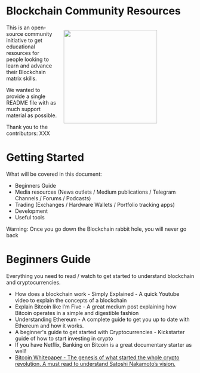 # Blockchain Community Resources

<a href="http://bitfwd.com/" target="_blank"><img src="https://user-images.githubusercontent.com/16810128/36655356-44051a54-1b16-11e8-85e3-df4df1d6d215.png"  width="200" style="padding: 15px; width: 250px; float: right; padding-right: 100px;" align="right" /></a>

This is an open-source community initiative to get educational resources for people looking to learn and advance their Blockchain matrix skills. 

We wanted to provide a single README file with as much support material as possible. 

Thank you to the contributors: XXX

# Getting Started

What will be covered in this document:
- Beginners Guide 
- Media resources  (News outlets / Medium publications / Telegram Channels / Forums / Podcasts)
- Trading (Exchanges / Hardware Wallets / Portfolio tracking apps)
- Development
- Useful tools 

Warning: Once you go down the Blockchain rabbit hole, you will never go back

# Beginners Guide
Everything you need to read / watch to get started to understand blockchain and cryptocurrencies. 

- How does a blockchain work - Simply Explained - A quick Youtube video to explain the concepts of a blockchain 
- Explain Bitcoin like I’m Five - A great medium post explaining how Bitcoin operates in a simple and digestible fashion
- Understanding Ethereum - A complete guide to get you up to date with Ethereum and how it works. 
- A beginner's guide to get started with Cryptocurrencies - Kickstarter guide of how  to start investing in crypto 
- If you have Netflix, Banking on Bitcoin is a great documentary starter as well! 
- [Bitcoin Whitepaper - The genesis of what started the whole crypto revolution. A must read to understand Satoshi Nakamoto’s vision.](https://bitcoin.org/bitcoin.pdf)
